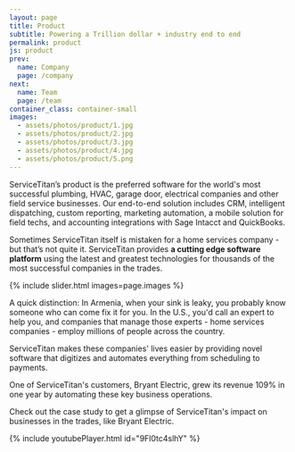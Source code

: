 ```yaml
---
layout: page
title: Product
subtitle: Powering a Trillion dollar + industry end to end
permalink: product
js: product
prev:
  name: Company
  page: /company
next:
  name: Team
  page: /team
container_class: container-small
images: 
  - assets/photos/product/1.jpg
  - assets/photos/product/2.jpg
  - assets/photos/product/3.jpg
  - assets/photos/product/4.jpg
  - assets/photos/product/5.png
---
```


<p class="mb-6">
ServiceTitan’s product is the preferred software for the world's most successful plumbing, HVAC, garage door, electrical companies and other field service businesses. Our end-to-end solution includes CRM, intelligent dispatching, custom reporting, marketing automation, a mobile solution for field techs, and accounting integrations with Sage Intacct and QuickBooks.
</p>
<p class="mb-6">
Sometimes ServiceTitan itself is mistaken for a home services company - but that’s not quite it. ServiceTitan provides <strong>a cutting edge software platform</strong> using the latest and greatest technologies for thousands of the most successful companies in the trades.
</p>
{% include slider.html images=page.images %}
<p class="mb-6">
A quick distinction: In Armenia, when your sink is leaky, you probably know someone who can come fix it for you. In the U.S., you'd call an expert to help you, and companies that manage those experts - home services companies - employ millions of people across the country.
</p>
<p class="mb-6">
ServiceTitan makes these companies' lives easier by providing novel software that digitizes and automates everything from scheduling to payments. 
</p>
<p class="mb-6">
One of ServiceTitan's customers, Bryant Electric, grew its revenue 109% in one year by automating these key business operations. 
</p>
<p class="mb-6">
Check out the case study to get a glimpse of ServiceTitan's impact on businesses in the trades, like Bryant Electric.
</p>

{% include youtubePlayer.html id="9Fl0tc4slhY" %}